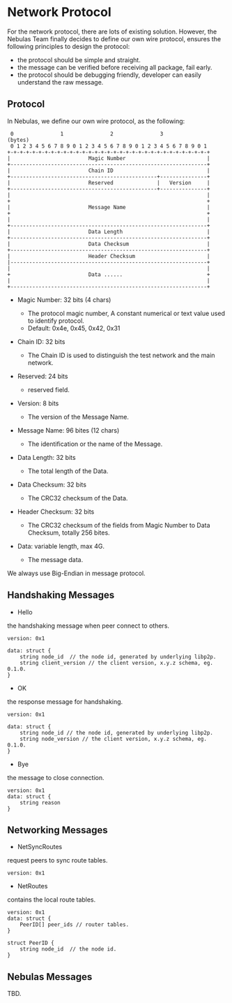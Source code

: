 # Network Protocol

For the network protocol, there are lots of existing solution. However, the Nebulas Team finally decides to define our own wire protocol, ensures the following principles to design the protocol:

* the protocol should be simple and straight.
* the message can be verified before receiving all package, fail early.
* the protocol should be debugging friendly, developer can easily understand the raw message.



## Protocol

In Nebulas, we define our own wire protocol, as the following:
```
 0               1               2               3              (bytes)
 0 1 2 3 4 5 6 7 8 9 0 1 2 3 4 5 6 7 8 9 0 1 2 3 4 5 6 7 8 9 0 1
+-+-+-+-+-+-+-+-+-+-+-+-+-+-+-+-+-+-+-+-+-+-+-+-+-+-+-+-+-+-+-+-+
|                         Magic Number                          |
+---------------------------------------------------------------+
|                         Chain ID                              |
+-----------------------------------------------+---------------+
|                         Reserved              |   Version     |
+-----------------------------------------------+---------------+
|                                                               |
+                                                               +
|                         Message Name                          |
+                                                               +
|                                                               |
+---------------------------------------------------------------+
|                         Data Length                           |
+---------------------------------------------------------------+
|                         Data Checksum                         |
+---------------------------------------------------------------+
|                         Header Checksum                       |
|---------------------------------------------------------------+
|                                                               |
+                         Data ......                           +
|                                                               |
+---------------------------------------------------------------+
```

* Magic Number: 32 bits (4 chars)
  * The protocol magic number, A constant numerical or text value used to identify protocol.
  * Default: 0x4e, 0x45, 0x42, 0x31

* Chain ID: 32 bits
  * The Chain ID is used to distinguish the test network and the main network.

* Reserved: 24 bits
  * reserved field.

* Version: 8 bits
  * The version of the Message Name.

* Message Name: 96 bites (12 chars)
  * The identification or the name of the Message.

* Data Length: 32 bits
  * The total length of the Data.

* Data Checksum: 32 bits
  * The CRC32 checksum of the Data.

* Header Checksum: 32 bits
  * The CRC32 checksum of the fields from Magic Number to Data Checksum, totally 256 bites.

* Data: variable length, max 4G.
  * The message data.

We always use Big-Endian in message protocol.

## Handshaking Messages

* Hello

the handshaking message when peer connect to others.

```
version: 0x1

data: struct {
    string node_id  // the node id, generated by underlying libp2p.
    string client_version // the client version, x.y.z schema, eg. 0.1.0.
}
```

* OK

the response message for handshaking.

```
version: 0x1

data: struct {
    string node_id // the node id, generated by underlying libp2p.
    string node_version // the client version, x.y.z schema, eg. 0.1.0.
}
```

* Bye

the message to close connection.

```
version: 0x1
data: struct {
    string reason
}
```

## Networking Messages

* NetSyncRoutes

request peers to sync route tables.

```
version: 0x1
```

* NetRoutes

contains the local route tables.

```
version: 0x1
data: struct {
    PeerID[] peer_ids // router tables.
}

struct PeerID {
    string node_id  // the node id.
}
```


## Nebulas Messages

TBD.
